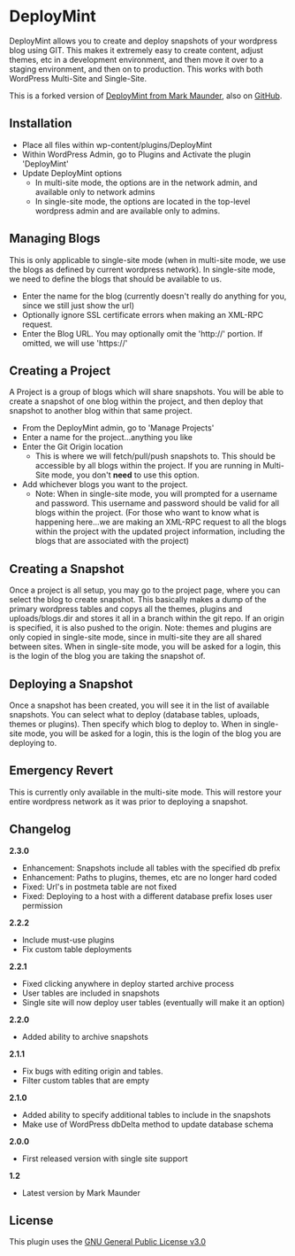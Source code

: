 DeployMint
==========

DeployMint allows you to create and deploy snapshots of your wordpress blog using GIT. This makes it extremely easy to create content, adjust themes, etc in a development environment, and then move it over to a staging environment, and then on to production. This works with both WordPress Multi-Site and Single-Site.

This is a forked version of [DeployMint from Mark Maunder](http://markmaunder.com/2011/08/19/deploymint-a-staging-and-deployment-system-for-wordpress), also on [GitHub](https://github.com/mmaunder/DeployMint).


Installation
------------

* Place all files within wp-content/plugins/DeployMint
* Within WordPress Admin, go to Plugins and Activate the plugin 'DeployMint'
* Update DeployMint options
    * In multi-site mode, the options are in the network admin, and available only to network admins
    * In single-site mode, the options are located in the top-level wordpress admin and are available only to admins.


Managing Blogs
--------------

This is only applicable to single-site mode (when in multi-site mode, we use the blogs as defined by current wordpress network). In single-site mode, we need to define the blogs that should be available to us.

* Enter the name for the blog (currently doesn't really do anything for you, since we still just show the url)
* Optionally ignore SSL certificate errors when making an XML-RPC request.
* Enter the Blog URL. You may optionally omit the 'http://' portion. If omitted, we will use 'https://'


Creating a Project
------------------

A Project is a group of blogs which will share snapshots. You will be able to create a snapshot of one blog within the project, and then deploy that snapshot to another blog within that same project.

* From the DeployMint admin, go to 'Manage Projects'
* Enter a name for the project...anything you like
* Enter the Git Origin location
    * This is where we will fetch/pull/push snapshots to. This should be accessible by all blogs within the project. If you are running in Multi-Site mode, you don't **need** to use this option.
* Add whichever blogs you want to the project.
    * Note: When in single-site mode, you will prompted for a username and password. This username and password should be valid for all blogs within the project. (For those who want to know what is happening here...we are making an XML-RPC request to all the blogs within the project with the updated project information, including the blogs that are associated with the project)


Creating a Snapshot
-------------------

Once a project is all setup, you may go to the project page, where you can select the blog to create snapshot. This basically makes a dump of the primary wordpress tables and copys all the themes, plugins and uploads/blogs.dir and stores it all in a branch within the git repo. If an origin is specified, it is also pushed to the origin. Note: themes and plugins are only copied in single-site mode, since in multi-site they are all shared between sites. When in single-site mode, you will be asked for a login, this is the login of the blog you are taking the snapshot of.


Deploying a Snapshot
--------------------

Once a snapshot has been created, you will see it in the list of available snapshots. You can select what to deploy (database tables, uploads, themes or plugins). Then specify which blog to deploy to. When in single-site mode, you will be asked for a login, this is the login of the blog you are deploying to.


Emergency Revert
----------------

This is currently only available in the multi-site mode. This will restore your entire wordpress network as it was prior to deploying a snapshot.


Changelog
---------

**2.3.0**
* Enhancement: Snapshots include all tables with the specified db prefix
* Enhancement: Paths to plugins, themes, etc are no longer hard coded
* Fixed: Url's in postmeta table are not fixed
* Fixed: Deploying to a host with a different database prefix loses user permission

**2.2.2**
* Include must-use plugins
* Fix custom table deployments

**2.2.1**
* Fixed clicking anywhere in deploy started archive process
* User tables are included in snapshots
* Single site will now deploy user tables (eventually will make it an option)

**2.2.0**
* Added ability to archive snapshots

**2.1.1**
* Fix bugs with editing origin and tables.
* Filter custom tables that are empty

**2.1.0**
* Added ability to specify additional tables to include in the snapshots
* Make use of WordPress dbDelta method to update database schema

**2.0.0**
* First released version with single site support

**1.2**
* Latest version by Mark Maunder


License
-------

This plugin uses the [GNU General Public License v3.0](http://www.gnu.org/licenses/gpl-3.0.html)